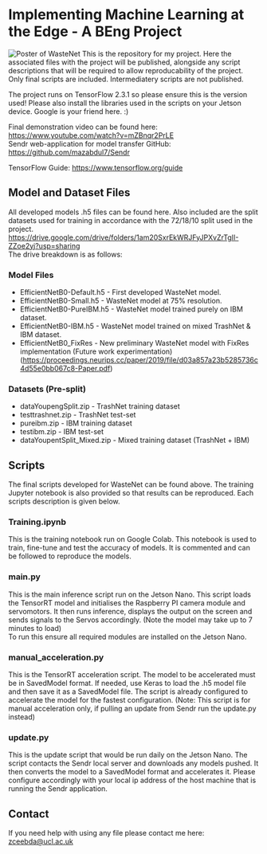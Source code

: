 # Implementing Machine Learning at the Edge - A BEng Project
![Poster of WasteNet](https://github.com/mazabdul7/AtTheEdge/blob/main/presentatinPIC.png)
This is the repository for my project. Here the associated files with the project will be published, alongside any script descriptions that will be required to allow reproducability of the project. Only final scripts are included. Intermediatery scripts are not published.   
  
The project runs on TensorFlow 2.3.1 so please ensure this is the version used! Please also install the libraries used in the scripts on your Jetson device. Google is your friend here. :)    
  
Final demonstration video can be found here: https://www.youtube.com/watch?v=mZBnqr2PrLE  
Sendr web-application for model transfer GitHub: https://github.com/mazabdul7/Sendr    
  
TensorFlow Guide: https://www.tensorflow.org/guide

## Model and Dataset Files
All developed models .h5 files can be found here. Also included are the split datasets used for training in accordance with the 72/18/10 split used in the project.  
https://drive.google.com/drive/folders/1am20SxrEkWRJFyJPXvZrTgII-ZZoe2yj?usp=sharing    
The drive breakdown is as follows: 
### Model Files
- EfficientNetB0-Default.h5 - First developed WasteNet model.
- EfficientNetB0-Small.h5 - WasteNet model at 75% resolution.
- EfficientNetB0-PureIBM.h5 - WasteNet model trained purely on IBM dataset.
- EfficientNetB0-IBM.h5 - WasteNet model trained on mixed TrashNet & IBM dataset.
- EfficientNetB0_FixRes - New preliminary WasteNet model with FixRes implementation (Future work experimentation) (https://proceedings.neurips.cc/paper/2019/file/d03a857a23b5285736c4d55e0bb067c8-Paper.pdf)
### Datasets (Pre-split)
- dataYoupengSplit.zip - TrashNet training dataset
- testtrashnet.zip - TrashNet test-set
- pureibm.zip - IBM training dataset
- testibm.zip - IBM test-set
- dataYoupentSplit_Mixed.zip - Mixed training dataset (TrashNet + IBM)

## Scripts
The final scripts developed for WasteNet can be found above. The training Jupyter notebook is also provided so that results can be reproduced. Each scripts description is given below.

### Training.ipynb
This is the training notebook run on Google Colab. This notebook is used to train, fine-tune and test the accuracy of models. It is commented and can be followed to reproduce the models.

### main.py
This is the main inference script run on the Jetson Nano. This script loads the TensorRT model and initialises the Raspberry PI camera module and servomotors. It then runs inference, displays the output on the screen and sends signals to the Servos accordingly. (Note the model may take up to 7 minutes to load)    
To run this ensure all required modules are installed on the Jetson Nano.

### manual_acceleration.py
This is the TensorRT acceleration script. The model to be accelerated must be in SavedModel format. If needed, use Keras to load the .h5 model file and then save it as a SavedModel file. The script is already configured to accelerate the model for the fastest configuration. (Note: This script is for manual acceleration only, if pulling an update from Sendr run the update.py instead)

### update.py
This is the update script that would be run daily on the Jetson Nano. The script contacts the Sendr local server and downloads any models pushed. It then converts the model to a SavedModel format and accelerates it. Please configure accordingly with your local ip address of the host machine that is running the Sendr application. 

## Contact
If you need help with using any file please contact me here: zceebda@ucl.ac.uk
